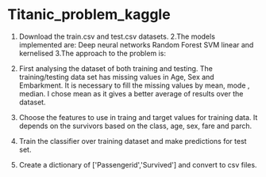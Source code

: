 # Titanic_problem_kaggle
1. Download the train.csv and test.csv datasets.
2.The models implemented are:
  Deep neural networks
  Random Forest 
  SVM linear and kernelised
 3.The approach to the problem is:
 
  1. First analysing the dataset of both training and testing. 
  The training/testing data set has missing values in Age, Sex and Embarkment.
  It is necessary to fill the missing values by mean, mode , median.
  I chose mean as it gives a better average of results over the dataset.
  
  2. Choose the features to use in traing and target values for training data.
    It depends on the survivors based on the class, age, sex, fare and parch.
  3. Train the classifier over training dataset and make predictions for test set.
  4. Create a dictionary of ['Passengerid','Survived'] and convert to csv files. 
    
  

  
